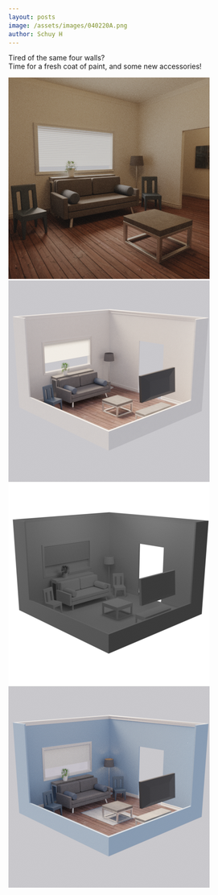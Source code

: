 ```yaml
--- 
layout: posts
image: /assets/images/040220A.png
author: Schuy H
---
```


Tired of the same four walls? <br />
Time for a fresh coat of paint, and some new accessories!

<span>
<img class="secondaryImg" src="/assets/images/040220B.png" style="max-width: 640px;">
</span>

<div class="row d-inline-flex mx-auto align-items-center">
    <div class="col-4">
        <img class ="secondaryImg" src="/assets/images/040220C.png" style="max-width: 100%;">
    </div>
    <div class="col-4">
        <img class="secondaryImg" src="/assets/images/040220D.png" style="max-width: 100%;">
    </div>
    <div class="col-4">
        <img class="secondaryImg" src="/assets/images/040220E.png" style="max-width: 100%;">
    </div>
</div>